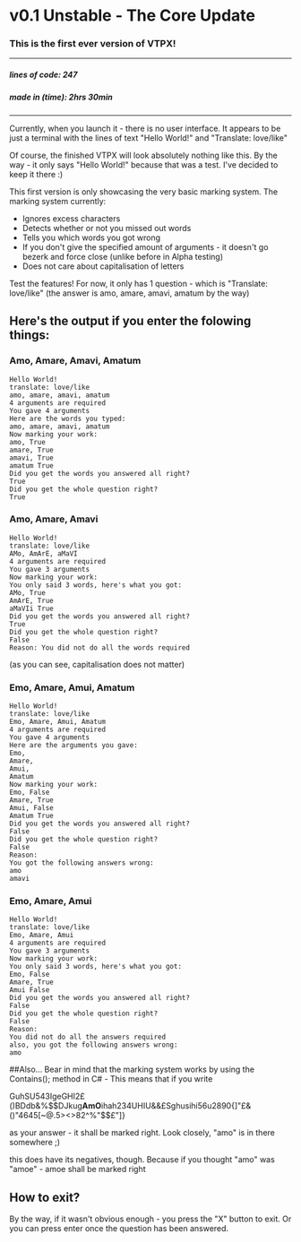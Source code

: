 # v0.1 Unstable - The Core Update
### This is the first ever version of VTPX!
---
##### lines of code: 247
##### made in (time): 2hrs 30min
---

Currently, when you launch it - there is no user interface.
It appears to be just a terminal with the lines of text
"Hello World!"
and
"Translate: love/like"

Of course, the finished VTPX will look absolutely nothing like this.
By the way - it only says "Hello World!" because that was a test.
I've decided to keep it there :)

This first version is only showcasing the very basic marking system.
The marking system currently:
* Ignores excess characters
* Detects whether or not you missed out words
* Tells you which words you got wrong
* If you don't give the specified amount of arguments - it doesn't go bezerk and force close (unlike before in Alpha testing)
* Does not care about capitalisation of letters

Test the features!
For now, it only has 1 question - which is "Translate: love/like"
(the answer is amo, amare, amavi, amatum by the way)

## Here's the output if you enter the folowing things:
### Amo, Amare, Amavi, Amatum
```
Hello World! 
translate: love/like 
amo, amare, amavi, amatum 
4 arguments are required 
You gave 4 arguments 
Here are the words you typed: 
amo, amare, amavi, amatum 
Now marking your work: 
amo, True 
amare, True 
amavi, True 
amatum True 
Did you get the words you answered all right? 
True 
Did you get the whole question right? 
True 
```
### Amo, Amare, Amavi
```
Hello World! 
translate: love/like 
AMo, AmArE, aMaVI 
4 arguments are required 
You gave 3 arguments 
Now marking your work: 
You only said 3 words, here's what you got: 
AMo, True 
AmArE, True 
aMaVIi True 
Did you get the words you answered all right? 
True 
Did you get the whole question right? 
False 
Reason: You did not do all the words required 
```
(as you can see, capitalisation does not matter)

### Emo, Amare, Amui, Amatum
```
Hello World! 
translate: love/like 
Emo, Amare, Amui, Amatum 
4 arguments are required 
You gave 4 arguments 
Here are the arguments you gave:
Emo,
Amare,
Amui,
Amatum
Now marking your work:  
Emo, False 
Amare, True 
Amui, False
Amatum True 
Did you get the words you answered all right? 
False 
Did you get the whole question right? 
False 
Reason:
You got the following answers wrong:
amo
amavi
```
### Emo, Amare, Amui
```
Hello World! 
translate: love/like 
Emo, Amare, Amui 
4 arguments are required 
You gave 3 arguments 
Now marking your work: 
You only said 3 words, here's what you got: 
Emo, False 
Amare, True 
Amui False
Did you get the words you answered all right? 
False 
Did you get the whole question right? 
False 
Reason:
You did not do all the answers required
also, you got the following answers wrong:
amo
```

##Also...
Bear in mind that the marking system works by using
the Contains(); method in C# - This means that if you write

GuhSU543IgeGHI2£()BDdb&%$$DJkug**AmO**ihah234UHIU&&£Sghusihi56u2890{]"£&()"4645[~@.5><>82^%"$$£"]}

as your answer - it shall be marked right. Look closely, "amo" is in there somewhere ;)

this does have its negatives, though. Because if you thought "amo" was "amoe" - amoe shall be marked right

## How to exit?
By the way, if it wasn't obvious enough - you press the "X" button to exit.
Or you can press enter once the question has been answered.
